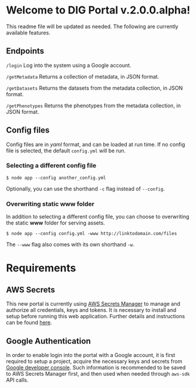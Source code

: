 # Welcome to DIG Portal v.2.0.0.alpha!

This readme file will be updated as needed. The following are currently available features.


## Endpoints
`/login`
Log into the system using a Google account.

`/getMetadata` 
Returns a collection of metadata, in JSON format.

`/getDatasets`
Returns the datasets from the metadata collection, in JSON format.

`/getPhenotypes`
Returns the phenotypes from the metadata collection, in JSON format.

## Config files

Config files are in *yaml* format, and can be loaded at run time. If no config file is selected, the default `config.yml` will be run.

### Selecting a different  config file
```
$ node app --config another_config.yml
```   
Optionally, you can use the shorthand `-c` flag instead of `--config`.

### Overwriting static www folder
In addition to selecting a different config file, you can choose to overwriting the static **www** folder for serving assets.  
```
$ node app --config config.yml -www http://linktodomain.com/files
```  
The `--www` flag also comes with its own shorthand `-w`.

# Requirements

## AWS Secrets

This new portal is currently using [AWS Secrets Manager](https://aws.amazon.com/secrets-manager/) to manage and authorize all credentials, keys and tokens. It is necessary to install and setup before running this web application. Further details and instructions can be found [here](https://github.com/broadinstitute/dig-secrets). 

## Google Authentication

In order to enable login into the portal with a Google account, it is first required to setup a project, acquire the necessary keys and secrets from [Google developer console](https://developers.google.com/identity/sign-in/web/sign-in). Such information is recommended to be saved to AWS Secrets Manager first, and then used when needed through `aws-sdk` API calls.
